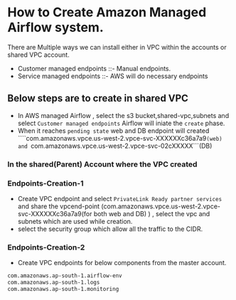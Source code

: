 # How to Create Amazon Managed Airflow system.
There are Multiple ways we can install either in VPC within the accounts or shared VPC account.
- Customer managed endpoints ::- Manual endpoints.
- Service managed endpoints ::- AWS will do necessary endpoints

## Below steps are to create in shared VPC
- In  AWS managed Airflow , select the s3 bucket,shared-vpc,subnets and select ```Customer managed endpoints``` Airflow will iniate the ```create``` phase.
- When it reaches ```pending state``` web and DB endpoint will created  ````com.amazonaws.vpce.us-west-2.vpce-svc-XXXXXXc36a7a9```(web) and ```com.amazonaws.vpce.us-west-2.vpce-svc-02cXXXXX```(DB)

### In the shared(Parent) Account where the VPC created

### Endpoints-Creation-1
- Create VPC endpoint and select ```PrivateLink Ready partner services``` and share the vpcend-point (com.amazonaws.vpce.us-west-2.vpce-svc-XXXXXXc36a7a9(for both web and DB) ) , select the vpc and subnets which are used while creation.
- select the security group which allow all the traffic to the CIDR.

### Endpoints-Creation-2
- Create VPC endpoints for below components from the master account.
```bash
com.amazonaws.ap-south-1.airflow-env
com.amazonaws.ap-south-1.logs
com.amazonaws.ap-south-1.monitoring
```

